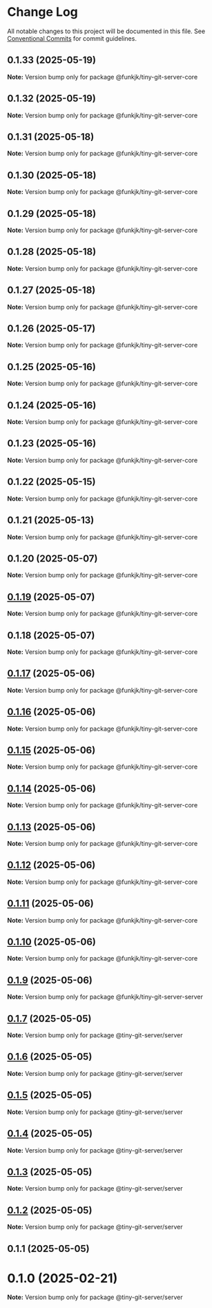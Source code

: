 # Change Log

All notable changes to this project will be documented in this file.
See [Conventional Commits](https://conventionalcommits.org) for commit guidelines.

## 0.1.33 (2025-05-19)

**Note:** Version bump only for package @funkjk/tiny-git-server-core





## 0.1.32 (2025-05-19)

**Note:** Version bump only for package @funkjk/tiny-git-server-core





## 0.1.31 (2025-05-18)

**Note:** Version bump only for package @funkjk/tiny-git-server-core





## 0.1.30 (2025-05-18)

**Note:** Version bump only for package @funkjk/tiny-git-server-core





## 0.1.29 (2025-05-18)

**Note:** Version bump only for package @funkjk/tiny-git-server-core





## 0.1.28 (2025-05-18)

**Note:** Version bump only for package @funkjk/tiny-git-server-core





## 0.1.27 (2025-05-18)

**Note:** Version bump only for package @funkjk/tiny-git-server-core





## 0.1.26 (2025-05-17)

**Note:** Version bump only for package @funkjk/tiny-git-server-core





## 0.1.25 (2025-05-16)

**Note:** Version bump only for package @funkjk/tiny-git-server-core





## 0.1.24 (2025-05-16)

**Note:** Version bump only for package @funkjk/tiny-git-server-core





## 0.1.23 (2025-05-16)

**Note:** Version bump only for package @funkjk/tiny-git-server-core





## 0.1.22 (2025-05-15)

**Note:** Version bump only for package @funkjk/tiny-git-server-core





## 0.1.21 (2025-05-13)

**Note:** Version bump only for package @funkjk/tiny-git-server-core





## 0.1.20 (2025-05-07)

**Note:** Version bump only for package @funkjk/tiny-git-server-core





## [0.1.19](https://github.com/funkjk/tiny-git-server/compare/v0.1.17...v0.1.19) (2025-05-07)

**Note:** Version bump only for package @funkjk/tiny-git-server-core





## 0.1.18 (2025-05-07)

**Note:** Version bump only for package @funkjk/tiny-git-server-core





## [0.1.17](https://github.com/funkjk/tiny-git-server/compare/v0.1.7...v0.1.17) (2025-05-06)

**Note:** Version bump only for package @funkjk/tiny-git-server-core





## [0.1.16](https://github.com/funkjk/tiny-git-server/compare/v0.1.7...v0.1.16) (2025-05-06)

**Note:** Version bump only for package @funkjk/tiny-git-server-core





## [0.1.15](https://github.com/funkjk/tiny-git-server/compare/v0.1.7...v0.1.15) (2025-05-06)

**Note:** Version bump only for package @funkjk/tiny-git-server-core





## [0.1.14](https://github.com/funkjk/tiny-git-server/compare/v0.1.7...v0.1.14) (2025-05-06)

**Note:** Version bump only for package @funkjk/tiny-git-server-core





## [0.1.13](https://github.com/funkjk/tiny-git-server/compare/v0.1.7...v0.1.13) (2025-05-06)

**Note:** Version bump only for package @funkjk/tiny-git-server-core





## [0.1.12](https://github.com/funkjk/tiny-git-server/compare/v0.1.7...v0.1.12) (2025-05-06)

**Note:** Version bump only for package @funkjk/tiny-git-server-core





## [0.1.11](https://github.com/funkjk/tiny-git-server/compare/v0.1.7...v0.1.11) (2025-05-06)

**Note:** Version bump only for package @funkjk/tiny-git-server-core





## [0.1.10](https://github.com/funkjk/tiny-git-server/compare/v0.1.7...v0.1.10) (2025-05-06)

**Note:** Version bump only for package @funkjk/tiny-git-server-core





## [0.1.9](https://github.com/funkjk/tiny-git-server/compare/v0.1.7...v0.1.9) (2025-05-06)

**Note:** Version bump only for package @funkjk/tiny-git-server-server






## [0.1.7](https://github.com/funkjk/tiny-git-server/compare/v0.1.0...v0.1.7) (2025-05-05)

**Note:** Version bump only for package @tiny-git-server/server





## [0.1.6](https://github.com/funkjk/tiny-git-server/compare/v0.1.0...v0.1.6) (2025-05-05)

**Note:** Version bump only for package @tiny-git-server/server





## [0.1.5](https://github.com/funkjk/tiny-git-server/compare/v0.1.0...v0.1.5) (2025-05-05)

**Note:** Version bump only for package @tiny-git-server/server





## [0.1.4](https://github.com/funkjk/tiny-git-server/compare/v0.1.0...v0.1.4) (2025-05-05)

**Note:** Version bump only for package @tiny-git-server/server





## [0.1.3](https://github.com/funkjk/tiny-git-server/compare/v0.1.0...v0.1.3) (2025-05-05)

**Note:** Version bump only for package @tiny-git-server/server





## [0.1.2](https://github.com/funkjk/tiny-git-server/compare/v0.1.0...v0.1.2) (2025-05-05)

**Note:** Version bump only for package @tiny-git-server/server





## 0.1.1 (2025-05-05)



# 0.1.0 (2025-02-21)

**Note:** Version bump only for package @tiny-git-server/server
